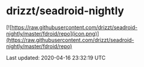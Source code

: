 
# drizzt/seadroid-nightly

[![https://raw.githubusercontent.com/drizzt/seadroid-nightly/master/fdroid/repo](icon.png)](https://raw.githubusercontent.com/drizzt/seadroid-nightly/master/fdroid/repo)

Last updated: 2020-04-16 23:32:19 UTC